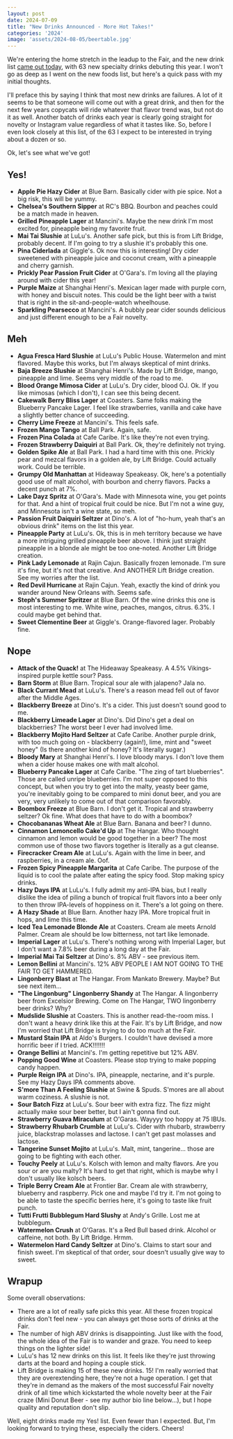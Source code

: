 ```yaml
---
layout: post
date: 2024-07-09
title: "New Drinks Announced - More Hot Takes!"
categories: '2024'
image: 'assets/2024-08-05/beertable.jpg'
---
```


We're entering the home stretch in the leadup to the Fair, and the new drink list [came out today](https://www.mnstatefair.org/general-info/specialty-brews-and-beverages/), with 63 new specialty drinks debuting this year. I won't go as deep as I went on the new foods list, but here's a quick pass with my initial thoughts.

I'll preface this by saying I think that most new drinks are failures. A lot of it seems to be that someone will come out with a great drink, and then for the next few years copycats will ride whatever that flavor trend was, but not do it as well. Another batch of drinks each year is clearly going straight for novelty or Instagram value regardless of what it tastes like. So, before I even look closely at this list, of the 63 I expect to be interested in trying about a dozen or so.

Ok, let's see what we've got!

## Yes!

* **Apple Pie Hazy Cider** at Blue Barn. Basically cider with pie spice. Not a big risk, this will be yummy.
* **Chelsea's Southern Sipper** at RC's BBQ. Bourbon and peaches could be a match made in heaven.
* **Grilled Pineapple Lager** at Mancini's. Maybe the new drink I'm most excited for, pineapple being my favorite fruit.
* **Mai Tai Slushie** at LuLu's. Another safe pick, but this is from Lift Bridge, probably decent. If I'm going to try a slushie it's probably this one.
* **Pina Ciderlada** at Giggle's. Ok now this is interesting! Dry cider sweetened with pineapple juice and coconut cream, with a pineapple and cherry garnish.
* **Prickly Pear Passion Fruit Cider** at O'Gara's. I'm loving all the playing around with cider this year!
* **Purple Maize** at Shanghai Henri's. Mexican lager made with purple corn, with honey and biscuit notes. This could be the light beer with a twist that is right in the sit-and-people-watch wheelhouse.
* **Sparkling Pearsecco** at Mancini's. A bubbly pear cider sounds delicious and just different enough to be a Fair novelty.
  
## Meh

* **Agua Fresca Hard Slushie** at LuLu's Public House. Watermelon and mint flavored. Maybe this works, but I'm always skeptical of mint drinks.
* **Baja Breeze Slushie** at Shanghai Henri's. Made by Lift Bridge, mango, pineapple and lime. Seems very middle of the road to me.
* **Blood Orange Mimosa Cider** at LuLu's. Dry cider, blood OJ. Ok. If you like mimosas (which I don't), I can see this being decent.
* **Cakewalk Berry Bliss Lager** at Coasters. Same folks making the Blueberry Pancake Lager. I feel like strawberries, vanilla and cake have a slightly better chance of succeeding.
* **Cherry Lime Freeze** at Mancini's. This feels safe.
* **Frozen Mango Tango** at Ball Park. Again, safe.
* **Frozen Pina Colada** at Cafe Caribe. It's like they're not even trying.
* **Frozen Strawberry Daiquiri** at Ball Park. Ok, they're definitely not trying.
* **Golden Spike Ale** at Ball Park. I had a hard time with this one. Prickly pear and mezcal flavors in a golden ale, by Lift Bridge. Could actually work. Could be terrible.
* **Grumpy Old Manhattan** at Hideaway Speakeasy. Ok, here's a potentially good use of malt alcohol, with bourbon and cherry flavors. Packs a decent punch at 7%.
* **Lake Dayz Spritz** at O'Gara's. Made with Minnesota wine, you get points for that. And a hint of tropical fruit could be nice. But I'm not a wine guy, and Minnesota isn't a wine state, so meh.
* **Passion Fruit Daiquiri Seltzer** at Dino's. A lot of "ho-hum, yeah that's an obvious drink" items on the list this year.
* **Pineapple Party** at LuLu's. Ok, this is in meh territory because we have a more intriguing grilled pineapple beer above. I think just straight pineapple in a blonde ale might be too one-noted. Another Lift Bridge creation.
* **Pink Lady Lemonade** at Rajin Cajun. Basically frozen lemonade. I'm sure it's fine, but it's not that creative. And ANOTHER Lift Bridge creation. See my worries after the list.
* **Red Devil Hurricane** at Rajin Cajun. Yeah, exactly the kind of drink you wander around New Orleans with. Seems safe.
* **Steph's Summer Spritzer** at Blue Barn. Of the wine drinks this one is most interesting to me. White wine, peaches, mangos, citrus. 6.3%. I could maybe get behind that.
* **Sweet Clementine Beer** at Giggle's. Orange-flavored lager. Probably fine.

## Nope

* **Attack of the Quack!** at The Hideaway Speakeasy. A 4.5% Vikings-inspired purple kettle sour? Pass.
* **Barn Storm** at Blue Barn. Tropical sour ale with jalapeno? Jala no.
* **Black Currant Mead** at LuLu's. There's a reason mead fell out of favor after the Middle Ages.
* **Blackberry Breeze** at Dino's. It's a cider. This just doesn't sound good to me.
* **Blackberry Limeade Lager** at Dino's. Did Dino's get a deal on blackberries? The worst beer I ever had involved lime.
* **Blackberry Mojito Hard Seltzer** at Cafe Caribe. Another purple drink, with too much going on - blackberry (again!), lime, mint and "sweet honey" (Is there another kind of honey? It's literally sugar.)
* **Bloody Mary** at Shanghai Henri's. I love bloody marys. I don't love them when a cider house makes one with malt alcohol.
* **Blueberry Pancake Lager** at Cafe Caribe. "The zing of tart blueberries". Those are called unripe blueberries. I'm not super opposed to this concept, but when you try to get into the malty, yeasty beer game, you're inevitably going to be compared to mini donut beer, and you are very, very unlikely to come out of that comparison favorably.
* **Boombox Freeze** at Blue Barn. I don't get it. Tropical and strawberry seltzer? Ok fine. What does that have to do with a boombox?
* **Chocobananas Wheat Ale** at Blue Barn. Banana and beer? I dunno.
* **Cinnamon Lemoncello Cake'd Up** at The Hangar. Who thought cinnamon and lemon would be good together in a beer? The most common use of those two flavors together is literally as a gut cleanse.
* **Firecracker Cream Ale** at LuLu's. Again with the lime in beer, and raspberries, in a cream ale. Oof.
* **Frozen Spicy Pineapple Margarita** at Cafe Caribe. The purpose of the liquid is to cool the palate after eating the spicy food. Stop making spicy drinks.
* **Hazy Days IPA** at LuLu's. I fully admit my anti-IPA bias, but I really dislike the idea of piling a bunch of tropical fruit flavors into a beer only to then throw IPA-levels of hoppiness on it. There's a lot going on there.
* **A Hazy Shade** at Blue Barn. Another hazy IPA. More tropical fruit in hops, and lime this time.
* **Iced Tea Lemonade Blonde Ale** at Coasters. Cream ale meets Arnold Palmer. Cream ale should be low bitterness, not tart like lemonade.
* **Imperial Lager** at LuLu's. There's nothing wrong with Imperial Lager, but I don't want a 7.8% beer during a long day at the Fair.
* **Imperial Mai Tai Seltzer** at Dino's. 8% ABV - see previous item.
* **Lemon Bellini** at Mancini's. 12% ABV PEOPLE I AM NOT GOING TO THE FAIR TO GET HAMMERED.
* **Lingonberry Blast** at The Hangar. From Mankato Brewery. Maybe? But see next item...
* **"The Lingonburg" Lingonberry Shandy** at The Hangar. A lingonberry beer from Excelsior Brewing. Come on The Hangar, TWO lingonberry beer drinks? Why?
* **Mudslide Slushie** at Coasters. This is another read-the-room miss. I don't want a heavy drink like this at the Fair. It's by Lift Bridge, and now I'm worried that Lift Bridge is trying to do too much at the Fair.
* **Mustard Stain IPA** at Aldo's Burgers. I couldn't have devised a more horrific beer if I tried. ACK!!!!!!!
* **Orange Bellini** at Mancini's. I'm getting repetitive but 12% ABV.
* **Popping Good Wine** at Coasters. Please stop trying to make popping candy happen.
* **Purple Reign IPA** at Dino's. IPA, pineapple, nectarine, and it's purple. See my Hazy Days IPA comments above.
* **S'more Than A Feeling Slushie** at Swine & Spuds. S'mores are all about warm coziness. A slushie is not.
* **Sour Batch Fizz** at LuLu's. Sour beer with extra fizz. The fizz might actually make sour beer better, but I ain't gonna find out.
* **Strawberry Guava Miraculum** at O'Garas. Wayyyy too hoppy at 75 IBUs.
* **Strawberry Rhubarb Crumble** at LuLu's. Cider with rhubarb, strawberry juice, blackstrap molasses and lactose. I can't get past molasses and lactose.
* **Tangerine Sunset Mojito** at LuLu's. Malt, mint, tangerine... those are going to be fighting with each other.
* **Touchy Peely** at LuLu's. Kolsch with lemon and malty flavors. Are you sour or are you malty? It's hard to get that right, which is maybe why I don't usually like kolsch beers.
* **Triple Berry Cream Ale** at Frontier Bar. Cream ale with strawberry, blueberry and raspberry. Pick one and maybe I'd try it. I'm not going to be able to taste the specific berries here, it's going to taste like fruit punch.
* **Tutti Frutti Bubblegum Hard Slushy** at Andy's Grille. Lost me at bubblegum.
* **Watermelon Crush** at O'Garas. It's a Red Bull based drink. Alcohol or caffeine, not both. By Lift Bridge. Hrmm.
* **Watermelon Hard Candy Seltzer** at Dino's. Claims to start sour and finish sweet. I'm skeptical of that order, sour doesn't usually give way to sweet.

## Wrapup

Some overall observations:

* There are a lot of really safe picks this year. All these frozen tropical drinks don't feel new - you can always get those sorts of drinks at the Fair.
* The number of high ABV drinks is disappointing. Just like with the food, the whole idea of the Fair is to wander and graze. You need to keep things on the lighter side!
* LuLu's has 12 new drinks on this list. It feels like they're just throwing darts at the board and hoping a couple stick.
* Lift Bridge is making 15 of these new drinks. 15! I'm really worried that they are overextending here, they're not a huge operation. I get that they're in demand as the makers of the most successful Fair novelty drink of all time which kickstarted the whole novelty beer at the Fair craze (Mini Donut Beer - see my author bio line below...), but I hope quality and reputation don't slip.

Well, eight drinks made my Yes! list. Even fewer than I expected. But, I'm looking forward to trying these, especially the ciders. Cheers!
